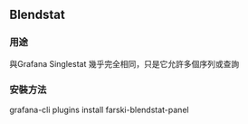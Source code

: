 ## Blendstat
    
### 用途
與Grafana Singlestat 幾乎完全相同，只是它允許多個序列或查詢
    
### 安裝方法
grafana-cli plugins install farski-blendstat-panel
